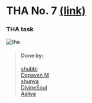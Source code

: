 # THA No. 7 [(link)](https://docs.google.com/document/d/1ElC4HVna2FO6SqeSd2zuUEuIC2CnnQQqsnOTpL9hydk/edit)

### THA task
![tha](https://cdn.discordapp.com/attachments/838394192324591646/854379598255358013/tha7.jpg)
<br>

> #### Done by:
> [shubbi](https://github.com/shubbi20/devsnest-project/tree/master/6.devsnest(Tha-7))<br>
> [Depayan M](https://github.com/DepayanMondal/Devsnest-Frontend/tree/main/THA_day_7)<br>
> [shunya](https://github.com/suresh26601/devsnest_THAs/tree/master/THA_Day_7)<br>
>[DivineSoul](https://github.com/CodeBlooded-RahulMaurya/Devsnest-WebDev/tree/main/Day-07-JS-Objects)<br>
>[Aaliya](https://github.com/Aaliya7516/DevsNest/tree/main/Web%20Development/Day-7-JS3-Object)<br>
